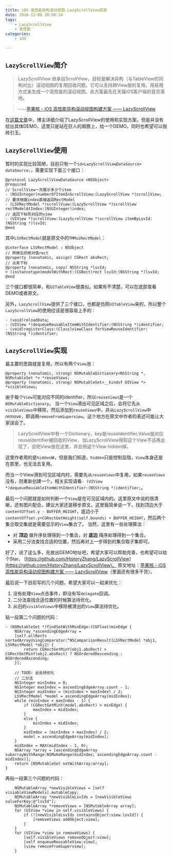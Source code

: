```yaml
---
title: iOS 高性能异构滚动视图-LazyScrollView实现
date: 2016-12-08 20:08:14
tags: 
	- LazyScrollView
	- 高性能
categories:
	- iOS

---
```


## `LazyScrollView`简介
>LazyScrollView 继承自ScrollView，目标是解决异构（与TableView的同构对比）滚动视图的复用回收问题。它可以支持跨View层的复用，用易用方式来生成一个高性能的滚动视图。此方案最先在天猫iOS客户端的首页落地。

>----[苹果核 - iOS 高性能异构滚动视图构建方案 —— LazyScrollView](http://pingguohe.net/2016/01/31/lazyscroll.html)

在[这篇文章](http://pingguohe.net/2016/01/31/lazyscroll.html)中，博主详细介绍了LazyScrollView的使用和实现方案，但是并没有给出具体DEMO，这里只是站在巨人的肩膀上，给一个DEMO，同时也希望可以抛砖引玉。

<!--more-->

## `LazyScrollView`使用
暂时的实现比较简陋，目前只有一个`id<LazyScrollViewDataSource> dataSource;`，需要实现下面三个接口：
```
@protocol LazyScrollViewDataSource <NSObject>
@required
// ScrollView一共展示多少个item
- (NSUInteger)numberOfItemInScrollView:(LazyScrollView *)scrollView;
// 要求根据index直接返回RectModel
- (LSVRectModel *)scrollView:(LazyScrollView *)scrollView rectModelAtIndex:(NSUInteger)index;
// 返回下标所对应的view
- (UIView *)scrollView:(LazyScrollView *)scrollView itemByLsvId:(NSString *)lsvId;
@end
```
其中`LSVRectModel`就是原文中的`TMMuiRectModel`：
```
@interface LSVRectModel : NSObject
// 转换后的绝对值rect
@property (nonatomic, assign) CGRect absRect;
// 业务下标
@property (nonatomic, copy) NSString *lsvId;
+ (instancetype)modelWithRect:(CGRect)rect lsvId:(NSString *)lsvId;
@end
```
三个接口都很简单，和`UITableView`很类似，如果有不清楚，可以在底部查看DEMO或者原文。

另外，``LazyScrollView``提供了三个接口，也都是仿照`UITableView`来的，所以整个`LazyScrollView`的使用应该是很容易上手的：
```
- (void)reloadData;
- (UIView *)dequeueReusableItemWithIdentifier:(NSString *)identifier;
- (void)registerClass:(Class)viewClass forViewReuseIdentifier:(NSString *)identifier;
```
## `LazyScrollView`实现
最主要的思路就是复用，所以有两个`View`池：
```
@property (nonatomic, strong) NSMutableDictionary<NSString *, NSMutableSet *> *reuseViews;
@property (nonatomic, strong) NSMutableSet<__kindof UIView *> *visibleViews;
```
由于每个`View`可能对应不同的identifier，所以`reuseViews`是一个`NSMutableDictionary`。
当一个`View`滑出可见区域之后，会将它先从`visibleViews`中移除，然后添加到`reuseViews`中，并从`LazyScrollView`中 *remove*，即调用`removeFromSuperview`。这个地方在原文中作者的表述可能让大家误会了。
>LazyScrollView中有一个Dictionary，key是reuseIdentifier,Value是对应reuseIdentifier被回收的View，当LazyScrollView得知这个View不该再出现了，会把View放在这里，并且把这个View hidden掉。

这里作者用的是`hidden掉`，但是我们知道，`hidden`只是控制显隐，`View`本身还是在那里，也无法去复用。

而当一个View滑到可见区域内时，需要先从`reuseViews`中复用，如果`reuseViews`没有，则重新创建一个。相关实现请看`- (UIView *)dequeueReusableItemWithIdentifier:(NSString *)identifier;`。

最后一个问题就是如何判断一个`View`是在可见区域内的。这里原文中说的很清晰，还有图片配合。建议大家还是移步原文。这里我简单说一下，找到顶边大于`contentOffset.y - BUFFER_HEIGHT`，底边小于`contentOffset.y+CGRectGetHeight(self.bounds) + BUFFER_HEIGHT`，然后两个集合取交集就是需要显示的`View`集合了。
当然，这里有一些处理算法：
* 对 **顶边** 做升序处理得到一个集合，对 **底边** 降序处理得到一个集合。
* 采用二分法查找合适的位置，然后再对上一步得到的集合取子集即可。

好了，说了这么多，先放出DEMO地址吧，希望大家可以帮助完善，也希望可以给个Star。
[https://github.com/HistoryZhang/LazyScrollView](https://github.com/HistoryZhang/LazyScrollView)。
原文地址：[苹果核 - iOS 高性能异构滚动视图构建方案 —— LazyScrollView](http://pingguohe.net/2016/01/31/lazyscroll.html)（里面还有很多干货）。

最后说一下目前写的几个问题，希望大家可以一起来优化：
1. 没有处理`View`点击事件，即没有写`delegate`回调。
2. 二分法查找合适位置的时候算法待优化。
3. 从旧的`visibleViews`中移除被滑出的`View`算法待优化。

贴一段第二个问题的代码：
```
- (NSMutableSet *)findSetWithMinEdge:(CGFloat)minEdge {
    NSArray *ascendingEdgeArray =
    [self.allRects sortedArrayUsingComparator:^NSComparisonResult(LSVRectModel *obj1, LSVRectModel *obj2) {
        return CGRectGetMinY(obj1.absRect) > CGRectGetMinY(obj2.absRect) ? NSOrderedDescending : NSOrderedAscending;
    }];
    
    // TOOD: 此处待优化
    // 二分法
    NSInteger minIndex = 0;
    NSInteger maxIndex = ascendingEdgeArray.count - 1;
    NSInteger midIndex = (minIndex + maxIndex) / 2;
    LSVRectModel *model = ascendingEdgeArray[midIndex];
    while (minIndex < maxIndex - 1) {
        if (CGRectGetMinY(model.absRect) > minEdge) {
            maxIndex = midIndex;
        }
        else {
            minIndex = midIndex;
        }
        midIndex = (minIndex + maxIndex) / 2;
        model = ascendingEdgeArray[midIndex];
    }
    midIndex = MAX(midIndex - 1, 0);
    NSArray *array = [ascendingEdgeArray subarrayWithRange:NSMakeRange(midIndex, ascendingEdgeArray.count - midIndex)];
    return [NSMutableSet setWithArray:array];
}
```

再贴一段第三个问题的代码：
```
    NSMutableArray *newVisibleViews = [self visiableViewModels].mutableCopy;
    NSMutableArray *newVisibleLsvIds = [newVisibleViews valueForKey:@"lsvId"];
    NSMutableArray *removeViews = [NSMutableArray array];
    for (UIView *view in self.visibleViews) {
        if (![newVisibleLsvIds containsObject:view.lsvId]) {
            [removeViews addObject:view];
        }
    }
    for (UIView *view in removeViews) {
        [self.visibleViews removeObject:view];
        [self enqueueReusableView:view];
        [view removeFromSuperview];
    }
```